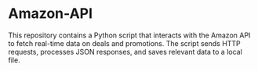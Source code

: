 # Amazon-API
This repository contains a Python script that interacts with the Amazon API to fetch real-time data on deals and promotions. The script sends HTTP requests, processes JSON responses, and saves relevant data to a local file.
